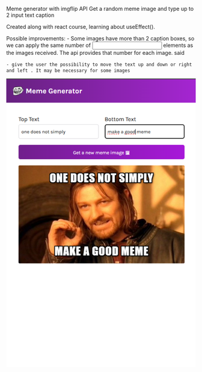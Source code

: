Meme generator with imgflip API
Get a random meme image and type up to 2 input text caption

Created along with react course, learning about useEffect().

Possible improvements:
    - Some images have more than 2 caption boxes, so we can apply the same number of <input> elements as the images received. The api provides that number for each image. said

    - give the user the possibility to move the text up and down or right and left . It may be necessary for some images


![page screenshot](src/images/screenshot.png)